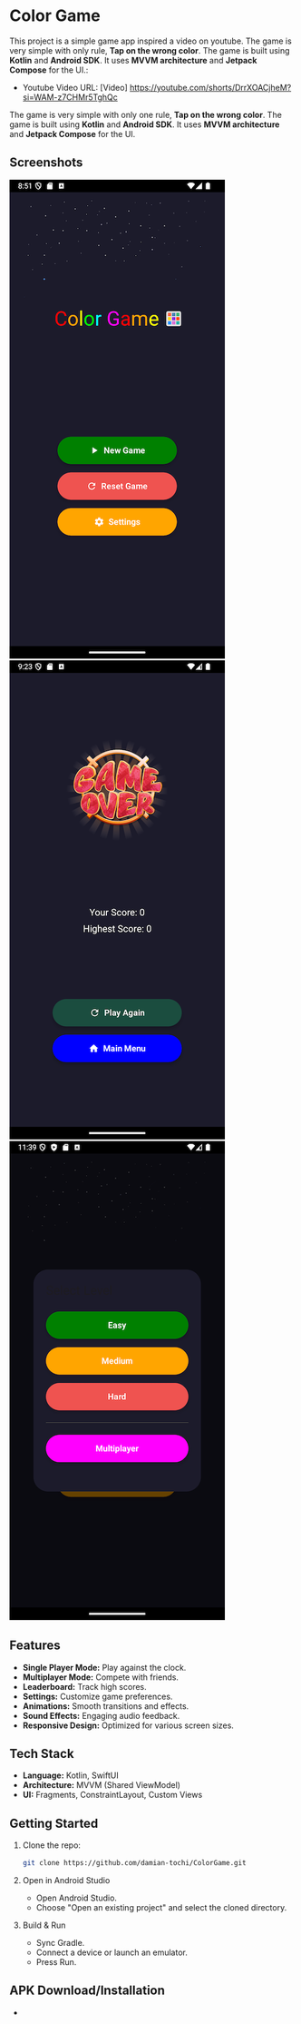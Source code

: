 # Color Game

This project is a simple game app inspired a video on youtube. The game is very simple with only rule, **Tap on the wrong color**. The game is built using **Kotlin** and **Android SDK**. It uses **MVVM architecture** and **Jetpack Compose** for the UI.:
- Youtube Video URL: [Video] https://youtube.com/shorts/DrrXOACjheM?si=WAM-z7CHMr5TghQc

The game is very simple with only one rule, **Tap on the wrong color**. 
The game is built using **Kotlin** and **Android SDK**. It uses **MVVM architecture** and **Jetpack Compose** for the UI.

## Screenshots
![Screenshot 1](screenshots/screenshot1.png)
![Screenshot 2](screenshots/screenshot2.png)
![Screenshot 3](screenshots/screenshot3.png)

## Features

- **Single Player Mode:** Play against the clock.
- **Multiplayer Mode:** Compete with friends.
- **Leaderboard:** Track high scores.
- **Settings:** Customize game preferences.
- **Animations:** Smooth transitions and effects.
- **Sound Effects:** Engaging audio feedback.
- **Responsive Design:** Optimized for various screen sizes.


## Tech Stack

- **Language:** Kotlin, SwiftUI
- **Architecture:** MVVM (Shared ViewModel)
- **UI:** Fragments, ConstraintLayout, Custom Views


## Getting Started

1. Clone the repo:
   ```bash
   git clone https://github.com/damian-tochi/ColorGame.git

2. Open in Android Studio
   - Open Android Studio.
   - Choose "Open an existing project" and select the cloned directory.

3. Build & Run
   - Sync Gradle.
   - Connect a device or launch an emulator.
   - Press Run.


## APK Download/Installation
- 
